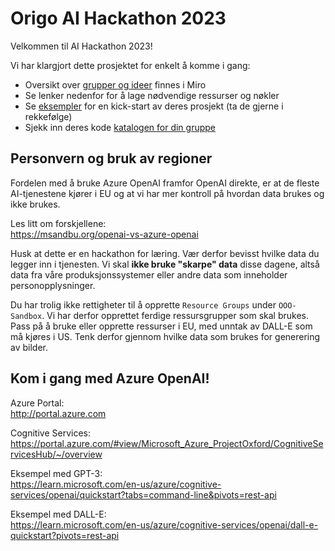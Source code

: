 # Origo AI Hackathon 2023

Velkommen til AI Hackathon 2023!

Vi har klargjort dette prosjektet for enkelt å komme i gang:

* Oversikt over [grupper og ideer](https://miro.com/app/board/uXjVMA7_Rj4=/) finnes i Miro
* Se lenker nedenfor for å lage nødvendige ressurser og nøkler
* Se [eksempler](Eksempler) for en kick-start av deres prosjekt (ta de gjerne i rekkefølge)
* Sjekk inn deres kode [katalogen for din gruppe](Grupper)

## Personvern og bruk av regioner

Fordelen med å bruke Azure OpenAI framfor OpenAI direkte, er at de fleste AI-tjenestene kjører i EU og at vi har mer kontroll på hvordan data brukes og ikke brukes. 

Les litt om forskjellene:\
https://msandbu.org/openai-vs-azure-openai

Husk at dette er en hackathon for læring. Vær derfor bevisst hvilke data du legger inn i tjenesten. Vi skal **ikke bruke "skarpe" data** disse dagene, altså data fra våre produksjonssystemer eller andre data som inneholder personopplysninger.

Du har trolig ikke rettigheter til å opprette `Resource Groups` under `OOO-Sandbox`. Vi har derfor opprettet ferdige ressursgrupper som skal brukes. Pass på å bruke eller opprette ressurser i EU, med unntak av DALL-E som må kjøres i US. Tenk derfor gjennom hvilke data som brukes for generering av bilder.

## Kom i gang med Azure OpenAI!

Azure Portal:\
http://portal.azure.com

Cognitive Services:\
https://portal.azure.com/#view/Microsoft_Azure_ProjectOxford/CognitiveServicesHub/~/overview

Eksempel med GPT-3:\
https://learn.microsoft.com/en-us/azure/cognitive-services/openai/quickstart?tabs=command-line&pivots=rest-api

Eksempel med DALL-E:\
https://learn.microsoft.com/en-us/azure/cognitive-services/openai/dall-e-quickstart?pivots=rest-api
